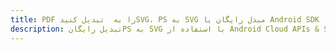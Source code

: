 ---title: PDF را به  تبدیل کنیدSVG، PS به SVG مبدل رایگان یا Android SDKdescription: تبدیل رایگانPS به SVG با استفاده از Android Cloud APIs & SDK همچنین اسناد PDF را در Cloud ایجاد، ویرایش و رندر کنید.---